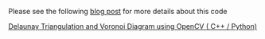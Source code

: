 Please see the following [blog post](http://www.learnopencv.com/delaunay-triangulation-and-voronoi-diagram-using-opencv-c-python/) for more details about this code

[Delaunay Triangulation and Voronoi Diagram using OpenCV ( C++ / Python)](http://www.learnopencv.com/delaunay-triangulation-and-voronoi-diagram-using-opencv-c-python/)
